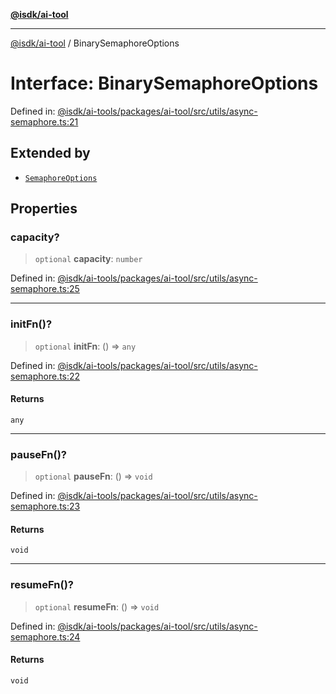[**@isdk/ai-tool**](../README.md)

***

[@isdk/ai-tool](../globals.md) / BinarySemaphoreOptions

# Interface: BinarySemaphoreOptions

Defined in: [@isdk/ai-tools/packages/ai-tool/src/utils/async-semaphore.ts:21](https://github.com/isdk/ai-tool.js/blob/fb1809b53cc75a30928176c26910792b6b8a96e1/src/utils/async-semaphore.ts#L21)

## Extended by

- [`SemaphoreOptions`](SemaphoreOptions.md)

## Properties

### capacity?

> `optional` **capacity**: `number`

Defined in: [@isdk/ai-tools/packages/ai-tool/src/utils/async-semaphore.ts:25](https://github.com/isdk/ai-tool.js/blob/fb1809b53cc75a30928176c26910792b6b8a96e1/src/utils/async-semaphore.ts#L25)

***

### initFn()?

> `optional` **initFn**: () => `any`

Defined in: [@isdk/ai-tools/packages/ai-tool/src/utils/async-semaphore.ts:22](https://github.com/isdk/ai-tool.js/blob/fb1809b53cc75a30928176c26910792b6b8a96e1/src/utils/async-semaphore.ts#L22)

#### Returns

`any`

***

### pauseFn()?

> `optional` **pauseFn**: () => `void`

Defined in: [@isdk/ai-tools/packages/ai-tool/src/utils/async-semaphore.ts:23](https://github.com/isdk/ai-tool.js/blob/fb1809b53cc75a30928176c26910792b6b8a96e1/src/utils/async-semaphore.ts#L23)

#### Returns

`void`

***

### resumeFn()?

> `optional` **resumeFn**: () => `void`

Defined in: [@isdk/ai-tools/packages/ai-tool/src/utils/async-semaphore.ts:24](https://github.com/isdk/ai-tool.js/blob/fb1809b53cc75a30928176c26910792b6b8a96e1/src/utils/async-semaphore.ts#L24)

#### Returns

`void`
